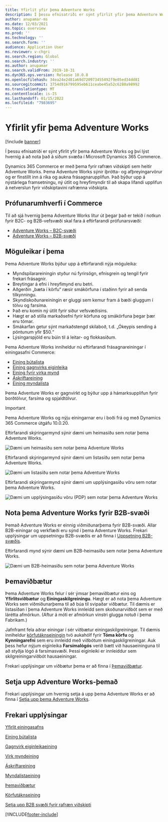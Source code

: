 ```yaml
---
title: Yfirlit yfir þema Adventure Works
description: Í þessu efnisatriði er sýnt yfirlit yfir þema Adventure Works og því lýst hvernig á að nota það á síðum svæða í Microsoft Dynamics 365 Commerce.
author: anupamar-ms
ms.date: 12/03/2021
ms.topic: overview
ms.prod: ''
ms.technology: ''
ms.search.form: ''
audience: Application User
ms.reviewer: v-chgri
ms.search.region: Global
ms.search.industry: ''
ms.author: anupamar
ms.search.validFrom: 2019-10-31
ms.dyn365.ops.version: Release 10.0.8
ms.openlocfilehash: 34ea24e2d81a69d720973455492f9e05ed34dd81
ms.sourcegitcommit: 3754d916799595eb611ceabe45a52c6280a98992
ms.translationtype: MT
ms.contentlocale: is-IS
ms.lasthandoff: 01/15/2022
ms.locfileid: "7983695"
---
```

# <a name="adventure-works-theme-overview"></a>Yfirlit yfir þema Adventure Works

[!include [banner](includes/banner.md)]

Í þessu efnisatriði er sýnt yfirlit yfir þema Adventure Works og því lýst hvernig á að nota það á síðum svæða í Microsoft Dynamics 365 Commerce.

Dynamics 365 Commerce er með þema fyrir rafræn viðskipti sem heitir Adventure Works. Þema Adventure Works sýnir íþrótta- og afþreyingarvörur og er fínstillt inn á ríka og aukna frásagnarupplifun. Það býður upp á nýstárlega framsetningu, ný útlit og hreyfimyndir til að skapa lifandi upplifun á netverslun fyrir viðskiptavini rafrænna viðskipta.

## <a name="trial-environments-in-commerce"></a>Prófunarumhverfi í Commerce

Til að sjá hvernig þema Adventure Works lítur út þegar það er tekið í notkun fyrir B2C- og B2B-vefsvæði skal fara á eftirfarandi prófunarsvæði:

- [Adventure Works – B2C-svæði](https://www.adventure-works.com/)
- [Adventure Works – B2B-svæði](https://www.adventure-works.com/business)

## <a name="theme-capabilities"></a>Möguleikar í þema

Þema Adventure Works býður upp á eftirfarandi nýja möguleika:

- Myndspilarareiningin styður nú fyrirsögn, efnisgrein og tengil fyrir frekari frásagnir.
- Breytingar á efni í hreyfimynd eru betri.
- Aðgerðin „bæta í körfu“ ræsir smákörfuna í staðinn fyrir að senda tilkynningu.
- Skyndiskoðunareiningin er gluggi sem kemur fram á bæði gluggum í tölvu og farsíma.
- Það eru komin ný útlit fyrir síður vefsvæðisins. 
- Hægt er að stilla markaðsefni fyrir körfuna og smákörfuna þegar þær eru tómar.
- Smákarfan getur sýnt markaðstengd skilaboð, t.d. „Ókeypis sending á pöntunum yfir $50.“
- Lýsingarspjöld eru búin til á leitar- og flokkasíðum.

Þema Adventure Works inniheldur nú eftirfarandi frásagnareiningar í einingasafni Commerce:

- [Eining bútalista](tile-list-module.md)
- [Eining gagnvirks eiginleika](interactive-feature-module.md)
- [Eining fyrir virka mynd](active-image-module.md)
- [Áskriftareining](subscribe-module.md)
- [Eining myndalista](image-list-module.md)

Þema Adventure Works er gagnvirkt og býður upp á hámarksupplifun fyrir borðtölvur, farsíma og spjaldtölvur.

> [!IMPORTANT]
> Þema Adventure Works og nýju einingarnar eru í boði frá og með Dynamics 365 Commerce útgáfu 10.0.20.

Eftirfarandi skýringarmynd sýnir dæmi um heimasíðu sem notar þema Adventure Works.

![Dæmi um heimasíðu sem notar þema Adventure Works](./media/aw_b2c.PNG)

Eftirfarandi skýringarmynd sýnir dæmi um listasíðu sem notar þema Adventure Works.

![Dæmi um listasíðu sem notar þema Adventure Works](./media/Aw_list.PNG)

Eftirfarandi skýringarmynd sýnir dæmi um upplýsingasíðu vöru sem notar þema Adventure Works.

![Dæmi um upplýsingasíðu vöru (PDP) sem notar þema Adventure Works](./media/aw_pdp.PNG)

## <a name="use-the-adventure-works-theme-for-b2b-sites"></a>Nota þema Adventure Works fyrir B2B-svæði

Þemað Adventure Works er einnig viðmiðunarþema fyrir B2B-svæði. Allar B2B-einingar og verkflæði eru sýnd í þema Adventure Works. Frekari upplýsingar um uppsetningu B2B-svæðis er að finna í [Uppsetning B2B-svæðis](./b2b/set-up-b2b-site.md).

Eftirfarandi mynd sýnir dæmi um B2B-heimasíðu sem notar þema Adventure Works.

![Dæmi um B2B-heimasíðu sem notar þema Adventure Works](./media/aw_b2b.PNG)

## <a name="theme-extensions"></a>Þemaviðbætur

Þema Adventure Works felur í sér ýmsar þemaviðbætur eins og **Yfirlitsviðbætur** og **Einingaskilgreiningu**. Hægt er að nota þema Adventure Works sem viðmiðunarþema til að búa til svipaðar viðbætur. Til dæmis er listasíðan í þema Adventure Works innleidd sem skoðunarviðbót sem er með lárétta afmörkun. (Aftur á móti er afmörkun vinstri glugga notuð í þema Fabrikam.)

Jafnframt fela aðrar einingar í sér viðbætur einingaskilgreiningar. Til dæmis inniheldur [körfutáknseiningin](cart-icon-module.md) tvö aukahólf fyrir **Tóma körfu** og **Kynningarefni** sem eru innleidd með viðbótum einingaskilgreiningar. Auk þess hefur nýjum eiginleika **Farsímalógós** verið bætt við hausaeininguna til að styðja lógó á farsímasvæði. Þessi eiginleiki er innleiddur sem skilgreiningarviðbót hausaeiningar.

Frekari upplýsingar um viðbætur þema er að finna í [Þemaviðbætur](e-commerce-extensibility/theme-module-extensions.md).

## <a name="install-the-adventure-works-theme"></a>Setja upp Adventure Works-þemað

Frekari upplýsingar um hvernig setja á upp þema Adventure Works er að finna í [Setja upp þema Adventure Works](install-adventure-works.md).

## <a name="additional-resources"></a>Frekari upplýsingar

[Yfirlit einingasafns](starter-kit-overview.md)

[Eining bútalista](tile-list-module.md)

[Gagnvirk eiginleikaeining](interactive-feature-module.md)

[Virk myndeining](active-image-module.md)

[Áskriftareining](subscribe-module.md)

[Myndalistaeining](image-list-module.md)

[Þemaviðbætur](e-commerce-extensibility/theme-module-extensions.md)

[Körfutáknseining](cart-icon-module.md)

[Setja upp B2B svæði fyrir rafræn viðskipti](./b2b/set-up-b2b-site.md)

[!INCLUDE[footer-include](../includes/footer-banner.md)]
